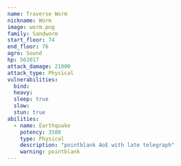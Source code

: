 ```yaml
---
name: Traverse Worm
nickname: Worm
image: worm.png
family: Sandworm
start_floor: 74
end_floor: 76
agro: Sound
hp: 563017
attack_damage: 21000
attack_type: Physical
vulnerabilities:
  bind: 
  heavy: 
  sleep: true
  slow: 
  stun: true
abilities:
  - name: Earthquake
    potency: 3500
    type: Physical
    description: "pointblank AoE with late telegraph"
    warning: pointblank
---
```

